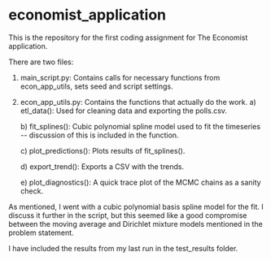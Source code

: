 # economist_application

This is the repository for the first coding assignment for The Economist application.

There are two files:

  1) main_script.py: Contains calls for necessary functions from econ_app_utils, sets seed and script settings.
  
  2) econ_app_utils.py: Contains the functions that actually do the work.
        a) etl_data(): Used for cleaning data and exporting the polls.csv.
     
        b) fit_splines(): Cubic polynomial spline model used to fit the timeseries -- discussion of this is included in the function.
     
        c) plot_predictions(): Plots results of fit_splines().
     
        d) export_trend(): Exports a CSV with the trends.
     
        e) plot_diagnostics(): A quick trace plot of the MCMC chains as a sanity check.

As mentioned, I went with a cubic polynomial basis spline model for the fit. I discuss it further in the script, but this seemed like a good compromise between the moving average and Dirichlet mixture models mentioned in the problem statement.

I have included the results from my last run in the test_results folder.
